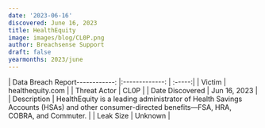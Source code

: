 ```yaml
---
date: '2023-06-16'
discovered: June 16, 2023
title: HealthEquity
image: images/blog/CL0P.png
author: Breachsense Support
draft: false
yearmonths: 2023/june
---
```


| Data Breach Report------------:     |:-------------:    | :-----:|
| Victim      | healthequity.com      | 
| Threat Actor      | CL0P      | 
| Date Discovered      | Jun 16, 2023      | 
| Description      | HealthEquity is a leading administrator of Health Savings Accounts (HSAs) and other consumer-directed benefits—FSA, HRA, COBRA, and Commuter.      | 
| Leak Size      | Unknown      | 

